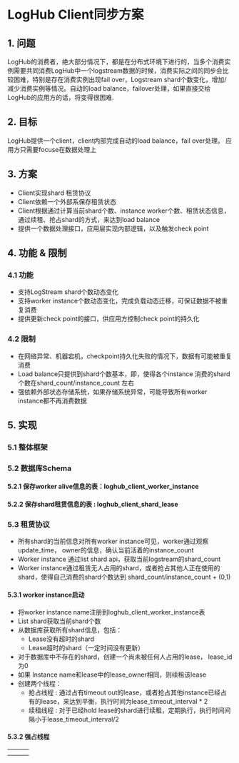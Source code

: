 # LogHub Client同步方案
## 1. 问题
LogHub的消费者，绝大部分情况下，都是在分布式环境下进行的，当多个消费实例需要共同消费LogHub中一个logstream数据的时候，消费实际之间的同步会比较困难，特别是存在消费实例出现fail over，Logstream shard个数变化，增加/减少消费实例等情况。自动的load balance，failover处理，如果直接交给LogHub的应用方的话，将变得很困难.

## 2. 目标
LogHub提供一个client，client内部完成自动的load balance，fail over处理。 应用方只需要focuse在数据处理上

## 3. 方案
* Client实现shard 租赁协议
* Client依赖一个外部系保存租赁状态
* Client根据通过计算当前shard个数、instance worker个数、租赁状态信息，通过续租、抢占shard的方式，来达到load balance
* 提供一个数据处理接口，应用层实现内部逻辑，以及触发check point

## 4. 功能 & 限制
### 4.1 功能
* 支持LogStream shard个数动态变化 
* 支持worker instance个数动态变化，完成负载动态迁移，可保证数据不被重复消费
* 提供更新check point的接口，供应用方控制check point的持久化

### 4.2 限制
* 在网络异常、机器宕机，checkpoint持久化失败的情况下，数据有可能被重复消费
* Load balance只提供到shard个数基本，即，使得各个instance 消费的shard 个数在shard_count/instance_count 左右
* 强依赖外部状态存储系统，如果存储系统异常，可能导致所有worker instance都不再消费数据

## 5. 实现
### 5.1 整体框架
### 5.2 数据库Schema
#### 5.2.1 保存worker alive信息的表：loghub_client_worker_instance
#### 5.2.2 保存shard租赁信息的表 : loghub_client_shard_lease

### 5.3 租赁协议
* 所有shard的当前信息对所有worker instance可见，worker通过观察update_time， owner的信息，确认当前活着的instance_count
* Worker instance 通过list shard api，获取当前logstream的shard_count
* Worker instance通过租赁无人占用的shard，或者抢占其他人正在使用的shard，使得自己消费的shard个数达到 shard_count/instance_count + (0,1)

#### 5.3.1 worker instance启动
* 将worker instance name注册到loghub_client_worker_instance表
* List shard获取当前shard个数
* 从数据库获取所有shard信息，包括：
    * Lease没有超时的shard
    * Lease超时的shard（一定时间没有更新）
* 对于数据库中不存在的shard，创建一个尚未被任何人占用的lease， lease_id为0
* 如果 Instance name和lease中的lease_owner相同，则续租该lease
* 创建两个线程：
    * 抢占线程 : 通过占有timeout out的lease，或者抢占其他instance已经占有的lease，来达到平衡，执行时间为lease_timeout_interval * 2
    * 续租线程 : 对于已经hold lease的shard进行续租，定期执行，执行时间间隔小于lease_timeout_interval/2

#### 5.3.2 强占线程
||||
|---|---|----|
||||
|||







